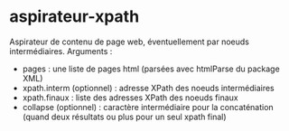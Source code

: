 # aspirateur-xpath
Aspirateur de contenu de page web, éventuellement par noeuds intermédiaires. 
Arguments :
- pages : une liste de pages html (parsées avec htmlParse du package XML)
- xpath.interm (optionnel) : adresse XPath des noeuds intermédiaires
- xpath.finaux : liste des adresses XPath des noeuds finaux
- collapse (optionnel) : caractère intermédiaire pour la concaténation (quand deux résultats ou plus pour un seul xpath final)


